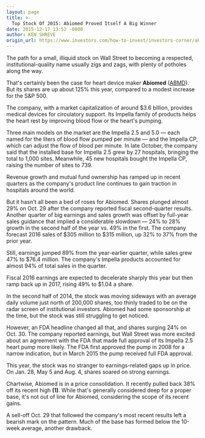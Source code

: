 ```yaml
---
layout: page
title: >-
  Top Stock Of 2015: Abiomed Proved Itself A Big Winner
date: 2015-12-17 13:52 -0800
author: KEN SHREVE
origin_url: https://www.investors.com/how-to-invest/investors-corner/abiomed-heart-pumps-gain-market-share
---
```





The path for a small, illiquid stock on Wall Street to becoming a respected, institutional-quality name usually zigs and zags, with plenty of potholes along the way.

  

That's certainly been the case for heart device maker **Abiomed** ([ABMD](https://research.investors.com/quote.aspx?symbol=ABMD)). But its shares are up about 125% this year, compared to a modest increase for the S&P 500.

  

The company, with a market capitalization of around \$3.6 billion, provides medical devices for circulatory support. Its Impella family of products helps the heart rest by improving blood flow or the heart's pumping.

  

Three main models on the market are the Impella 2.5 and 5.0 — each named for the liters of blood flow pumped per minute — and the Impella CP, which can adjust the flow of blood per minute. In late October, the company said that the installed base for Impella 2.5 grew by 27 hospitals, bringing the total to 1,000 sites. Meanwhile, 45 new hospitals bought the Impella CP, raising the number of sites to 739.

  

Revenue growth and mutual fund ownership has ramped up in recent quarters as the company's product line continues to gain traction in hospitals around the world.

  

But it hasn't all been a bed of roses for Abiomed. Shares plunged almost 29% on Oct. 29 after the company reported fiscal second-quarter results. Another quarter of big earnings and sales growth was offset by full-year sales guidance that implied a considerable slowdown — 24% to 28% growth in the second half of the year vs. 49% in the first. The company forecast 2016 sales of \$305 million to \$315 million, up 32% to 37% from the prior year.

  

Still, earnings jumped 89% from the year-earlier quarter, while sales grew 47% to \$76.4 million. The company's Impella products accounted for almost 94% of total sales in the quarter.

  

Fiscal 2016 earnings are expected to decelerate sharply this year but then ramp back up in 2017, rising 49% to \$1.04 a share.

  

In the second half of 2014, the stock was moving sideways with an average daily volume just north of 200,000 shares, too thinly traded to be on the radar screen of institutional investors. Abiomed had some sponsorship at the time, but the stock was still struggling to get noticed.

  

However, an FDA headline changed all that, and shares surging 24% on Oct. 30. The company reported earnings, but Wall Street was more excited about an agreement with the FDA that made full approval of its Impella 2.5 heart pump more likely. The FDA first approved the pump in 2008 for a narrow indication, but in March 2015 the pump received full FDA approval.

  

This year, the stock was no stranger to earnings-related gaps up in price. On Jan. 28, May 5 and Aug. 4, shares soared on strong earnings.

  

Chartwise, Abiomed is in a price consolidation. It recently pulled back 38% off its recent high **(1)**. While that's generally considered deep for a proper base, it's not out of line for Abiomed, considering the scope of its recent gains.

  

A sell-off Oct. 29 that followed the company's most recent results left a bearish mark on the pattern. Much of the base has formed below the 10-week average, another drawback.




